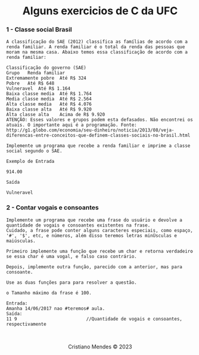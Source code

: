 <main>
        <h1 style="text-align:center">Alguns exercicios de C  da UFC</h1>
        <h3> 1 - Classe social Brasil</h3>

    A classificação do SAE (2012) classifica as famílias de acordo com a renda familiar. A renda familiar é o total da renda das pessoas que moram na mesma casa. Abaixo temos essa classificação de acordo com a renda familiar:

    Classificação do governo (SAE)
    Grupo	Renda familiar
    Extremamente pobre	Até R$ 324
    Pobre	Até R$ 648
    Vulneravel	Até R$ 1.164
    Baixa classe media	Até R$ 1.764
    Media classe media	Até R$ 2.564
    Alta classe media	Até R$ 4.076
    Baixa classe alta	Até R$ 9.920
    Alta classe alta	Acima de R$ 9.920
    ATENÇÃO: Esses valores e grupos podem esta defasados. Não encontrei os atuais. O importante aqui é a programação. Fonte: http://g1.globo.com/economia/seu-dinheiro/noticia/2013/08/veja-diferencas-entre-conceitos-que-definem-classes-sociais-no-brasil.html

    Implemente um programa que recebe a renda familiar e imprime a classe social segundo o SAE.

    Exemplo de Entrada

    914.00

    Saída

    Vulneravel
</main>
<div>
    <h3>2 - Contar vogais e consoantes</h3>

    Implemente um programa que recebe uma frase do usuário e devolve a quantidade de vogais e consoantes existentes na frase.
    Cuidado, a frase pode conter alguns caracteres especiais, como espaço, '#', '$', etc, e números, além disso teremos letras minÚsculas e maiúsculas.

    Primeiro implemente uma função que recebe um char e retorna verdadeiro se essa char é uma vogal, e falso caso contrário.

    Depois, implemente outra função, parecido com a anterior, mas para consoante.

    Use as duas funções para para resolver a questão.

    o Tamanho máximo da frase é 100.

    Entrada:
    Amanha 14/06/2017 nao #teremos# aula.
    Saída:
    11 9                          //Quantidade de vogais e consoantes, respectivamente
</div>
    <br>
    <p style="text-align:center">Cristiano Mendes &copy 2023</p>
